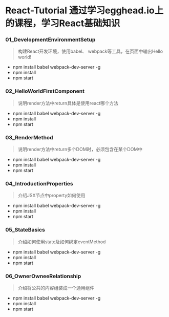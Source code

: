 # React-Tutorial 通过学习egghead.io上的课程，学习React基础知识

### 01_DevelopmentEnvironmentSetup

> 构建React开发环境，使用babel、 webpack等工具，在页面中输出Hello world!

* npm install babel webpack-dev-server -g
* npm install
* npm start


### 02_HelloWorldFirstComponent

> 说明render方法中return具体是使用react哪个方法

* npm install babel webpack-dev-server -g
* npm install
* npm start

### 03_RenderMethod

> 说明render方法中return多个DOM时，必须包含在某个DOM中

* npm install babel webpack-dev-server -g
* npm install
* npm start


### 04_IntroductionProperties

> 介绍JSX节点中property如何使用

* npm install babel webpack-dev-server -g
* npm install
* npm start

### 05_StateBasics

> 介绍如何使用state及如何绑定eventMethod

* npm install babel webpack-dev-server -g
* npm install
* npm start

### 06_OwnerOwneeRelationship

> 介绍将公共的内容组装成一个通用组件

* npm install babel webpack-dev-server -g
* npm install
* npm start